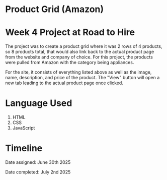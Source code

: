 # Product Grid (Amazon)
# Week 4 Project at Road to Hire

The project was to create a product grid where it was 2 rows of 4 products, so 8 products total,
that would also link back to the actual product page from the website and company of choice. For this project,
the products were pulled from Amazon with the category being appliances.

For the site, it consists of everything listed above as well as the image, name, description, and price of the product.
The "View" button will open a new tab leading to the actual product page once clicked.

# Language Used
1. HTML
2. CSS
3. JavaScript

# Timeline

Date assigned: June 30th 2025

Date completed: July 2nd 2025